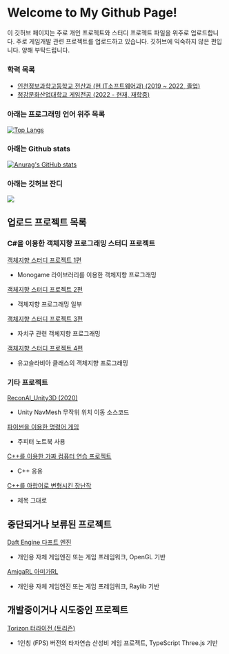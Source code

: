 # Welcome to My Github Page! 

이 깃허브 페이지는 주로 개인 프로젝트와 스터디 프로젝트 파일을 위주로 업로드합니다.
주로 게임개발 관련 프로젝트를 업로드하고 있습니다. 깃허브에 익숙하지 않은 편입니다. 양해 부탁드립니다.

### 학력 목록
- <a href="http://iis.icehs.kr/main.do"> 인천정보과학고등학교 전산과 (현 IT소프트웨어과) (2019 ~ 2022, 졸업) </a>
- <a href="https://www.ck.ac.kr/"> 청강문화산업대학교 게임전공 (2022 - 현재, 재학중) </a>

### 아래는 프로그래밍 언어 위주 목록

[![Top Langs](https://github-readme-stats.vercel.app/api/top-langs/?username=ApexNAM)](https://github.com/ApexNAM/github-readme-stats)


### 아래는 Github stats
[![Anurag's GitHub stats](https://github-readme-stats.vercel.app/api?username=ApexNAM)](https://github.com/ApexNAM/github-readme-stats)


### 아래는 깃허브 잔디
<img src="http://mazandi.herokuapp.com/api?handle={ApexNAM}&theme=warm"/>

## 업로드 프로젝트 목록

### C#을 이용한 객체지향 프로그래밍 스터디 프로젝트
<a href="https://github.com/ApexNAM/SeoulCybermenUnivs_OOP_Study_T_From_JaeminPark_Monogame"> 객체지향 스터디 프로젝트 1편 </a>
- Monogame 라이브러리를 이용한 객체지향 프로그래밍 

<a href="https://github.com/ApexNAM/SeoulCybermenUnivs_OOP_Study"> 객체지향 스터디 프로젝트 2편 </a>
- 객체지향 프로그래밍 일부

<a href="https://github.com/ApexNAM/SeoulCybermenUnivs_OOP_Study_CityGuCheck"> 객체지향 스터디 프로젝트 3편 </a>
- 자치구 관련 객체지향 프로그래밍 

<a href="https://github.com/ApexNAM/SeoulCybermenUnivs_OOP_Study_Yugoslavia"> 객체지향 스터디 프로젝트 4편 </a>
- 유고슬라비아 클래스의 객체지향 프로그래밍

### 기타 프로젝트

<a href="https://github.com/ApexNAM/ReconAI_Unity3D"> ReconAI_Unity3D (2020) </a> 
- Unity NavMesh 무작위 위치 이동 소스코드

<a href="https://github.com/ApexNAM/PythonCommandGame"> 파이썬을 이용한 명령어 게임 </a>
- 주피터 노트북 사용

<a href="https://github.com/ApexNAM/SangusComputerEntertainment_StudyCode_"> C++를 이용한 가짜 컴퓨터 연습 프로젝트 </a>
- C++ 응용

<a href="https://github.com/ApexNAM/Programing_Arabia"> C++를 아랍어로 변형시킨 장난작 </a>
- 제목 그대로

## 중단되거나 보류된 프로젝트
<a href = "https://github.com/ApexNAM/DaftEngine"> Daft Engine 다프트 엔진 </a>
- 개인용 자체 게임엔진 또는 게임 프레임워크, OpenGL 기반 

<a href = "https://github.com/ApexNAM/AmigaRL"> AmigaRL 아미가RL </a>
- 개인용 자체 게임엔진 또는 게임 프레임워크, Raylib 기반

## 개발중이거나 시도중인 프로젝트
<a href = "https://github.com/ApexNAM/Torizon"> Torizon 터라이전 (토리즌) </a>
- 1인칭 (FPS) 버전의 타자연습 산성비 게임 프로젝트, TypeScript Three.js 기반
